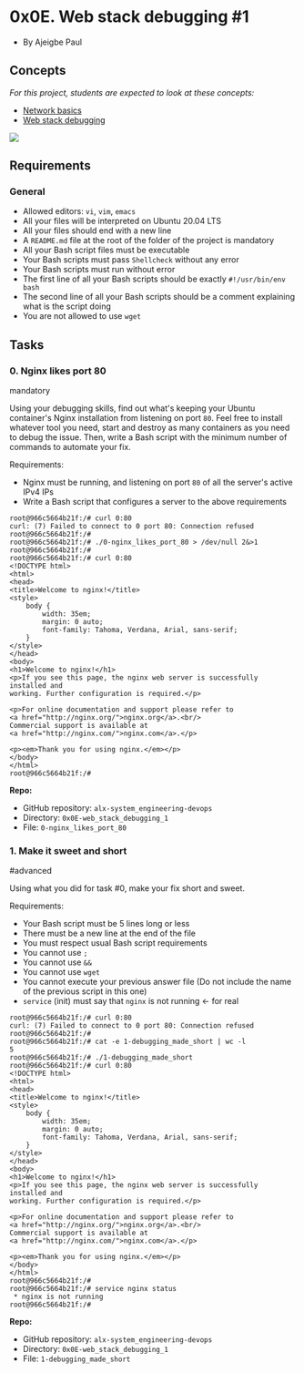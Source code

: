 0x0E. Web stack debugging #1
============================

-   By Ajeigbe Paul

Concepts
--------

*For this project, students are expected to look at these concepts:*

-   [Network basics](https://alx-intranet.hbtn.io/concepts/33)
-   [Web stack debugging](https://alx-intranet.hbtn.io/concepts/68)

![](https://s3.amazonaws.com/intranet-projects-files/holbertonschool-sysadmin_devops/271/B4eeypV.jpg)

Requirements
------------

### General

-   Allowed editors: `vi`, `vim`, `emacs`
-   All your files will be interpreted on Ubuntu 20.04 LTS
-   All your files should end with a new line
-   A `README.md` file at the root of the folder of the project is mandatory
-   All your Bash script files must be executable
-   Your Bash scripts must pass `Shellcheck` without any error
-   Your Bash scripts must run without error
-   The first line of all your Bash scripts should be exactly `#!/usr/bin/env bash`
-   The second line of all your Bash scripts should be a comment explaining what is the script doing
-   You are not allowed to use `wget`

Tasks
-----

### 0\. Nginx likes port 80

mandatory

Using your debugging skills, find out what's keeping your Ubuntu container's Nginx installation from listening on port `80`. Feel free to install whatever tool you need, start and destroy as many containers as you need to debug the issue. Then, write a Bash script with the minimum number of commands to automate your fix.

Requirements:

-   Nginx must be running, and listening on port `80` of all the server's active IPv4 IPs
-   Write a Bash script that configures a server to the above requirements

```
root@966c5664b21f:/# curl 0:80
curl: (7) Failed to connect to 0 port 80: Connection refused
root@966c5664b21f:/#
root@966c5664b21f:/# ./0-nginx_likes_port_80 > /dev/null 2&>1
root@966c5664b21f:/#
root@966c5664b21f:/# curl 0:80
<!DOCTYPE html>
<html>
<head>
<title>Welcome to nginx!</title>
<style>
    body {
        width: 35em;
        margin: 0 auto;
        font-family: Tahoma, Verdana, Arial, sans-serif;
    }
</style>
</head>
<body>
<h1>Welcome to nginx!</h1>
<p>If you see this page, the nginx web server is successfully installed and
working. Further configuration is required.</p>

<p>For online documentation and support please refer to
<a href="http://nginx.org/">nginx.org</a>.<br/>
Commercial support is available at
<a href="http://nginx.com/">nginx.com</a>.</p>

<p><em>Thank you for using nginx.</em></p>
</body>
</html>
root@966c5664b21f:/#

```

**Repo:**

-   GitHub repository: `alx-system_engineering-devops`
-   Directory: `0x0E-web_stack_debugging_1`
-   File: `0-nginx_likes_port_80`

### 1\. Make it sweet and short

#advanced

Using what you did for task #0, make your fix short and sweet.

Requirements:

-   Your Bash script must be 5 lines long or less
-   There must be a new line at the end of the file
-   You must respect usual Bash script requirements
-   You cannot use `;`
-   You cannot use `&&`
-   You cannot use `wget`
-   You cannot execute your previous answer file (Do not include the name of the previous script in this one)
-   `service` (init) must say that `nginx` is not running ← for real

```
root@966c5664b21f:/# curl 0:80
curl: (7) Failed to connect to 0 port 80: Connection refused
root@966c5664b21f:/#
root@966c5664b21f:/# cat -e 1-debugging_made_short | wc -l
5
root@966c5664b21f:/# ./1-debugging_made_short
root@966c5664b21f:/# curl 0:80
<!DOCTYPE html>
<html>
<head>
<title>Welcome to nginx!</title>
<style>
    body {
        width: 35em;
        margin: 0 auto;
        font-family: Tahoma, Verdana, Arial, sans-serif;
    }
</style>
</head>
<body>
<h1>Welcome to nginx!</h1>
<p>If you see this page, the nginx web server is successfully installed and
working. Further configuration is required.</p>

<p>For online documentation and support please refer to
<a href="http://nginx.org/">nginx.org</a>.<br/>
Commercial support is available at
<a href="http://nginx.com/">nginx.com</a>.</p>

<p><em>Thank you for using nginx.</em></p>
</body>
</html>
root@966c5664b21f:/#
root@966c5664b21f:/# service nginx status
 * nginx is not running
root@966c5664b21f:/#

```

**Repo:**

-   GitHub repository: `alx-system_engineering-devops`
-   Directory: `0x0E-web_stack_debugging_1`
-   File: `1-debugging_made_short`
